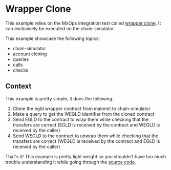 # Wrapper Clone

This example relies on the MxOps integration test called [wrapper clone](https://github.com/Catenscia/MxOps/tree/main/integration_tests/wrapper_clone). It can exclusively be executed on the chain-simulator.

This example showcase the following topics:

- chain-simulator
- account cloning
- queries
- calls
- checks

## Context

This example is pretty simple, it does the following:

1. Clone the egld wrapper contract from mainnet to chain-simulator
2. Make a query to get the WEGLD identifier from the cloned contract
3. Send EGLD to the contract to wrap them while checking that the transfers are correct (EGLD is received by the contract and WEGLD is received by the caller)
4. Send WEGLD to the contract to unwrap them while checking that the transfers are correct (WEGLD is received by the contract and EGLD is received by the caller)

That's it! This example is pretty light weight so you shouldn't have too much trouble understanding it while going through the [source code](https://github.com/Catenscia/MxOps/tree/main/integration_tests/wrapper_clone).
